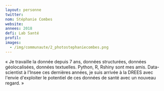 ```yaml
---
layout: personne
twitter: 
nom: Stéphanie Combes
website:
annees: 2018
defi: Lab Santé
profil: 
images:
  - /img/communaute/2_photostephaniecombes.png
---
```


« Je travaille la donnée depuis 7 ans, données structurées, données
géolocalisées, données textuelles. Python, R, Rshiny sont mes amis.
Data-scientist à l'Insee ces dernières années, je suis arrivée à la
DREES avec l'envie d'exploiter le potentiel de ces données de santé
avec un nouveau regard. » 
